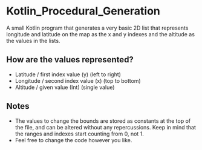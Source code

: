 # Kotlin_Procedural_Generation
A small Kotlin program that generates a very basic 2D list that represents longitude and latitude on the map as the x and y indexes and the altitude as the values in the lists.

## How are the values represented?
- Latitude / first index value (y) (left to right)
- Longitude / second index value (x) (top to bottom)
- Altitude / given value (Int) (single value)

## Notes
- The values to change the bounds are stored as constants at the top of the file, and can be altered without any repercussions. Keep in mind that the ranges and indexes start counting from 0, not 1.
- Feel free to change the code however you like.
